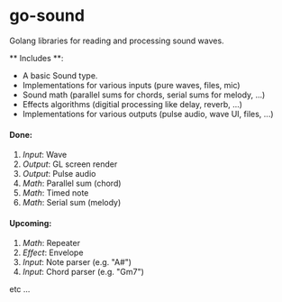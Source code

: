 go-sound
======

Golang libraries for reading and processing sound waves.

** Includes **:

 - A basic Sound type.
 - Implementations for various inputs (pure waves, files, mic)
 - Sound math (parallel sums for chords, serial sums for melody, ...)
 - Effects algorithms (digitial processing like delay, reverb, ...)
 - Implementations for various outputs (pulse audio, wave UI, files, ...)


#### Done:
1. _Input_: Wave
1. _Output_: GL screen render
1. _Output_: Pulse audio
1. _Math_: Parallel sum (chord)
1. _Math_: Timed note
1. _Math_: Serial sum (melody)


#### Upcoming:
1. _Math_: Repeater
1. _Effect_: Envelope
1. _Input_: Note parser (e.g. "A#")
1. _Input_: Chord parser (e.g. "Gm7")

etc ...

